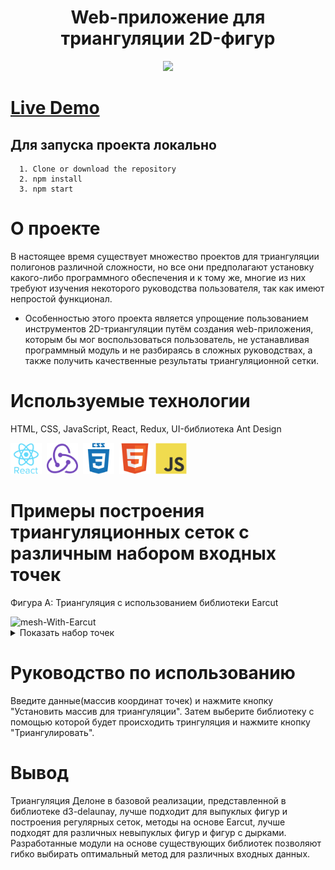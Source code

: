 <div id="header" align="center">

  # Web-приложение для триангуляции 2D-фигур

  <img src="https://media.giphy.com/media/l8yZINEDzUOBUPBlDr/giphy.gif" width="250"/>
  
  </div>
  
# [Live Demo](https://mikhail-martynenko.github.io/2D-Triangulation-Web-App)

## Для запуска проекта локально
  ```
    1. Clone or download the repository
    2. npm install
    3. npm start
  ```
  
# О проекте
В настоящее время существует множество проектов для триангуляции полигонов различной сложности, но все они предполагают установку какого-либо программного обеспечения и к тому же, многие из них требуют изучения некоторого руководства пользователя, так как имеют непростой функционал. 
* Особенностью этого проекта является упрощение пользованием инструментов 2D-триангуляции путём создания web-приложения, которым бы мог воспользоваться пользователь, не устанавливая программный модуль и не разбираясь в сложных руководствах, а также получить качественные результаты триангуляционной сетки.

# Используемые технологии
HTML, CSS, JavaScript, React, Redux, UI-библиотека Ant Design
<div>
<img src="https://github.com/devicons/devicon/blob/master/icons/react/react-original-wordmark.svg" title="React" alt="React" width="50" height="50"/>&nbsp;
  <img src="https://github.com/devicons/devicon/blob/master/icons/redux/redux-original.svg" title="Redux" alt="Redux " width="50" height="50"/>&nbsp;
  <img src="https://github.com/devicons/devicon/blob/master/icons/css3/css3-plain-wordmark.svg"  title="CSS3" alt="CSS" width="50" height="50"/>&nbsp;
  <img src="https://github.com/devicons/devicon/blob/master/icons/html5/html5-original.svg" title="HTML5" alt="HTML" width="50" height="50"/>&nbsp;
  <img src="https://github.com/devicons/devicon/blob/master/icons/javascript/javascript-original.svg" title="JavaScript" alt="JavaScript" width="50" 
</div>

# Примеры построения триангуляционных сеток с различным набором входных точек
Фигура А:
Триангуляция с использованием библиотеки Earcut

<img src='https://i.postimg.cc/zfzn4gBW/mesh-With-Earcut.png' border='0' alt='mesh-With-Earcut'/>
<details>
<summary>Показать набор точек</summary>
[[31,283],[86,436],[127,438],[129,286],[275,285],[278,436],[326,436],[327,285],[471,285],[475,436],[522,435],[522,283],[664,282],[669,431],[714,432],[765,279],[767,478],[624,484],[621,337],[574,337],[575,481],[429,482],[426,336],[376,337],[375,483],[229,483],[229,338],[177,340],[180,483],[34,482]]
</details>

# Руководство по использованию
Введите данные(массив координат точек) и нажмите кнопку "Установить массив для триангуляции". Затем выберите библиотеку с помощью которой будет происходить трингуляция и нажмите кнопку "Триангулировать". 

# Вывод
Триангуляция Делоне в базовой реализации, представленной в библиотеке d3-delaunay, лучше подходит для выпуклых фигур и построения регулярных сеток, методы на основе Earcut, лучше подходят для различных невыпуклых фигур и фигур с дырками. Разработанные модули на основе существующих библиотек позволяют гибко выбирать оптимальный метод для различных входных данных.
